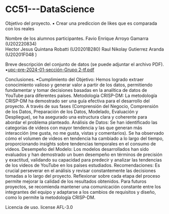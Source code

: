 # CC51---DataScience

Objetivo del proyecto.
▪ Crear una prediccion de likes que es comparada con los reales

Nombre de los alumnos participantes.
Favio Enrique Arroyo Gamarra  (U202220834)           
Hector Jesus Quintana Robatti    (U20201B280)
Raul Nikolay Gutierrez Aranda 	(U20201F048 )   

Breve descripción del conjunto de datos (se puede adjuntar el archivo PDF).
▪[upc-pre-2024-01-sección-Grupo 2-tf.pdf](https://github.com/user-attachments/files/15993555/upc-pre-2024-01-seccion-Grupo.2-tf.pdf)

Conclusiones.
▪Cumplimiento del Objetivo:
Hemos logrado extraer conocimiento valioso y generar valor a partir de los datos, permitiendo fundamentar y tomar decisiones basadas en la analítica de datos de YouTube para diferentes países.
Metodología CRISP-DM:
La metodología CRISP-DM ha demostrado ser una guía efectiva para el desarrollo del proyecto. A través de sus fases (Comprensión del Negocio, Comprensión de los Datos, Preparación de los Datos, Modelado, Evaluación y Despliegue), se ha asegurado una estructura clara y coherente para abordar el problema planteado.
Análisis de Datos:
Se han identificado las categorías de videos con mayor tendencia y las que generan más interacción (me gusta, no me gusta, vistas y comentarios).
Se ha observado cómo el volumen de videos en tendencia ha cambiado a lo largo del tiempo, proporcionando insights sobre tendencias temporales en el consumo de videos.
Desempeño del Modelo:
Los modelos desarrollados han sido evaluados y han demostrado un buen desempeño en términos de precisión y exactitud, validando su capacidad para predecir y analizar las tendencias de los videos de YouTube en los países estudiados.
Recomendaciones:
Es crucial perseverar en el análisis y revisar constantemente las decisiones tomadas a lo largo del proyecto. Reflexionar sobre cada etapa del proceso permite mejorar la calidad de los resultados obtenidos.
Para futuros proyectos, se recomienda mantener una comunicación constante entre los integrantes del equipo y adaptarse a los cambios de requisitos y diseño, como lo permite la metodología CRISP-DM.


Licencia de uso.
license AFL-3.0
